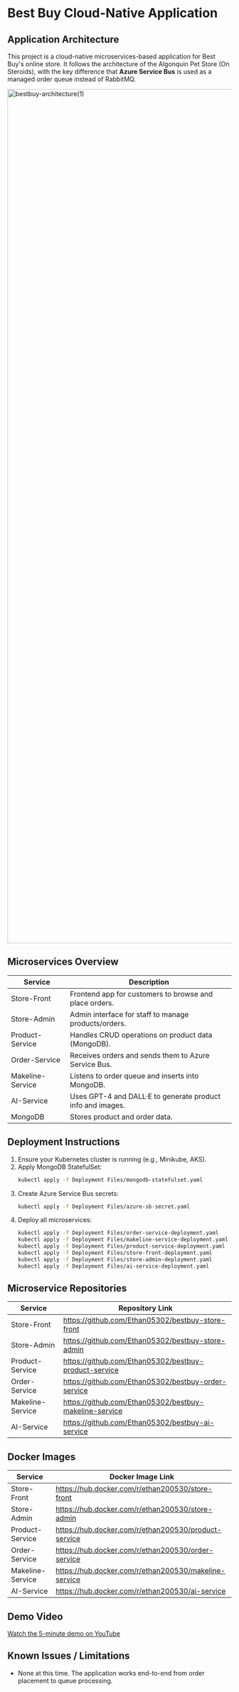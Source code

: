 # Best Buy Cloud-Native Application

## Application Architecture

This project is a cloud-native microservices-based application for Best Buy's online store. It follows the architecture of the Algonquin Pet Store (On Steroids), with the key difference that **Azure Service Bus** is used as a managed order queue instead of RabbitMQ.

<img width="1920" alt="bestbuy-architecture(1)" src="https://github.com/user-attachments/assets/345da8f3-535d-49d2-89dd-fc81a6cedb2d" />



## Microservices Overview

| Service         | Description                                                |
|-----------------|------------------------------------------------------------|
| Store-Front     | Frontend app for customers to browse and place orders.     |
| Store-Admin     | Admin interface for staff to manage products/orders.       |
| Product-Service | Handles CRUD operations on product data (MongoDB).         |
| Order-Service   | Receives orders and sends them to Azure Service Bus.       |
| Makeline-Service| Listens to order queue and inserts into MongoDB.           |
| AI-Service      | Uses GPT-4 and DALL·E to generate product info and images. |
| MongoDB         | Stores product and order data.                             |

## Deployment Instructions

1. Ensure your Kubernetes cluster is running (e.g., Minikube, AKS).
2. Apply MongoDB StatefulSet:
   ```bash
   kubectl apply -f Deployment Files/mongodb-statefulset.yaml
   ```
3. Create Azure Service Bus secrets:
   ```bash
   kubectl apply -f Deployment Files/azure-sb-secret.yaml
   ```
4. Deploy all microservices:
   ```bash
   kubectl apply -f Deployment Files/order-service-deployment.yaml
   kubectl apply -f Deployment Files/makeline-service-deployment.yaml
   kubectl apply -f Deployment Files/product-service-deployment.yaml
   kubectl apply -f Deployment Files/store-front-deployment.yaml
   kubectl apply -f Deployment Files/store-admin-deployment.yaml
   kubectl apply -f Deployment Files/ai-service-deployment.yaml
   ```

## Microservice Repositories

| Service         | Repository Link |
|-----------------|------------------|
| Store-Front     | https://github.com/Ethan05302/bestbuy-store-front |
| Store-Admin     | https://github.com/Ethan05302/bestbuy-store-admin |
| Product-Service | https://github.com/Ethan05302/bestbuy-product-service |
| Order-Service   | https://github.com/Ethan05302/bestbuy-order-service |
| Makeline-Service| https://github.com/Ethan05302/bestbuy-makeline-service |
| AI-Service      | https://github.com/Ethan05302/bestbuy-ai-service |

## Docker Images

| Service         | Docker Image Link |
|-----------------|-------------------|
| Store-Front     | https://hub.docker.com/r/ethan200530/store-front |
| Store-Admin     | https://hub.docker.com/r/ethan200530/store-admin |
| Product-Service | https://hub.docker.com/r/ethan200530/product-service |
| Order-Service   | https://hub.docker.com/r/ethan200530/order-service |
| Makeline-Service| https://hub.docker.com/r/ethan200530/makeline-service |
| AI-Service      | https://hub.docker.com/r/ethan200530/ai-service |

## Demo Video

[Watch the 5-minute demo on YouTube](https://youtube.com/your-demo-video-link)

## Known Issues / Limitations

- None at this time. The application works end-to-end from order placement to queue processing.
